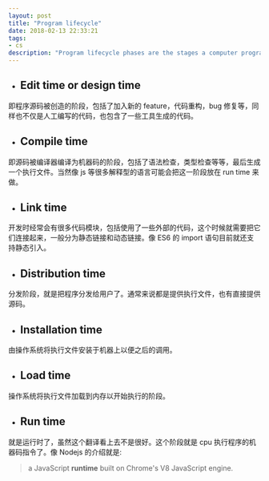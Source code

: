 ```yaml
---
layout: post
title: "Program lifecycle"
date: 2018-02-13 22:33:21
tags:
- cs
description: "Program lifecycle phases are the stages a computer program undergoes, from initial creation to deployment and execution."
---
```


- ## Edit time or design time

即程序源码被创造的阶段，包括了加入新的 feature，代码重构，bug 修复等，同样也不仅是人工编写的代码，也包含了一些工具生成的代码。

- ## Compile time

即源码被编译器编译为机器码的阶段，包括了语法检查，类型检查等等，最后生成一个执行文件。当然像 js 等很多解释型的语言可能会把这一阶段放在 run time 来做。

- ## Link time

开发时经常会有很多代码模块，包括使用了一些外部的代码，这个时候就需要把它们连接起来，一般分为静态链接和动态链接。像 ES6 的 import 语句目前就还支持静态引入。

- ## Distribution time

分发阶段，就是把程序分发给用户了。通常来说都是提供执行文件，也有直接提供源码。

- ## Installation time

由操作系统将执行文件安装于机器上以便之后的调用。

- ## Load time

操作系统将执行文件加载到内存以开始执行的阶段。

- ## Run time

就是运行时了，虽然这个翻译看上去不是很好。这个阶段就是 cpu 执行程序的机器码指令了。像 Nodejs 的介绍就是:

> a JavaScript **runtime** built on Chrome's V8 JavaScript engine.

